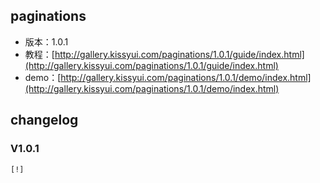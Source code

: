 ## paginations

* 版本：1.0.1
* 教程：[http://gallery.kissyui.com/paginations/1.0.1/guide/index.html](http://gallery.kissyui.com/paginations/1.0.1/guide/index.html)
* demo：[http://gallery.kissyui.com/paginations/1.0.1/demo/index.html](http://gallery.kissyui.com/paginations/1.0.1/demo/index.html)

## changelog

### V1.0.1

    [!]


